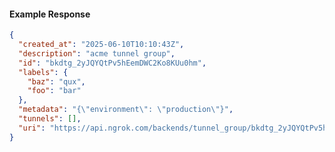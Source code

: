 <!-- Code generated for API Clients. DO NOT EDIT. -->

#### Example Response

```json
{
  "created_at": "2025-06-10T10:10:43Z",
  "description": "acme tunnel group",
  "id": "bkdtg_2yJQYQtPv5hEemDWC2Ko8KUu0hm",
  "labels": {
    "baz": "qux",
    "foo": "bar"
  },
  "metadata": "{\"environment\": \"production\"}",
  "tunnels": [],
  "uri": "https://api.ngrok.com/backends/tunnel_group/bkdtg_2yJQYQtPv5hEemDWC2Ko8KUu0hm"
}
```
